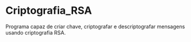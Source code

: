 # Criptografia_RSA
Programa capaz de criar chave, criptografar e descriptografar mensagens usando criptografia RSA.
